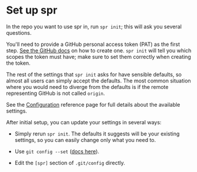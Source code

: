 # Set up spr

In the repo you want to use spr in, run `spr init`; this will ask you several questions.

You'll need to provide a GitHub personal access token (PAT) as the first step. [See the GitHub docs](https://docs.github.com/en/authentication/keeping-your-account-and-data-secure/creating-a-personal-access-token) on how to create one. `spr init` will tell you which scopes the token must have; make sure to set them correctly when creating the token.

The rest of the settings that `spr init` asks for have sensible defaults, so almost all users can simply accept the defaults. The most common situation where you would need to diverge from the defaults is if the remote representing GitHub is not called `origin`.

See the [Configuration](../reference/configuration.md) reference page for full details about the available settings.

After initial setup, you can update your settings in several ways:

- Simply rerun `spr init`. The defaults it suggests will be your existing settings, so you can easily change only what you need to.

- Use `git config --set` ([docs here](https://git-scm.com/docs/git-config)).

- Edit the `[spr]` section of `.git/config` directly.
